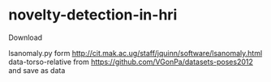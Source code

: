 novelty-detection-in-hri
========================

Download

lsanomaly.py form http://cit.mak.ac.ug/staff/jquinn/software/lsanomaly.html
data-torso-relative from https://github.com/VGonPa/datasets-poses2012 and save as data
